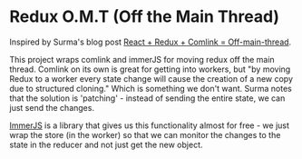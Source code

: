 # Redux O.M.T (Off the Main Thread)

Inspired by Surma's blog post [React + Redux + Comlink =
Off-main-thread](https://dassur.ma/things/react-redux-comlink/).

This project wraps comlink and immerJS for moving redux off the main thread.
Comlink on its own is great for getting into workers, but "by moving Redux to a
worker every state change will cause the creation of a new copy due to
structured cloning." Which is something we don't want. Surma notes that the
solution is 'patching' - instead of sending the entire state, we can just send
the changes.

[ImmerJS](https://immerjs.github.io/immer) is a library that gives us this
functionality almost for free - we just wrap the store (in the worker) so that
we can monitor the changes to the state in the reducer and not just get the new
object. 